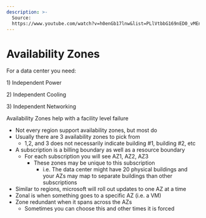 ```yaml
---
description: >-
  Source:
  https://www.youtube.com/watch?v=h0enGb17lnw&list=PLlVtbbG169nED0_vMEniWBQjSoxTsBYS3&index=9
---
```


# Availability Zones

For a data center you need:

1\) Independent Power

2\) Independent Cooling

3\) Independent Networking



Availability Zones help with a facility level failure

* Not every region support availability zones, but most do
* Usually there are 3 availability zones to pick from
  * 1,2, and 3 does not necessarily indicate building #1, building #2, etc
* A subscription is a billing boundary as well as a resource boundary
  * For each subscription you will see AZ1, AZ2, AZ3
    * These zones may be unique to this subscription
      * i.e. The data center might have 20 physical buildings and your AZs may map to separate buildings than other subscriptions
* Similar to regions, microsoft will roll out updates to one AZ at a time
* Zonal is when something goes to a specific AZ (i.e. a VM)
* Zone redundant when it spans across the AZs
  * Sometimes you can choose this and other times it is forced







